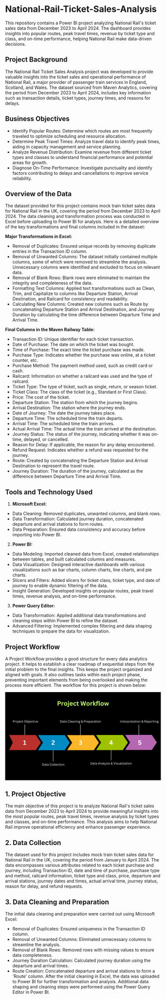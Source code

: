 # National-Rail-Ticket-Sales-Analysis
This repository contains a Power BI project analyzing National Rail's ticket sales data from December 2023 to April 2024. The dashboard provides insights into popular routes, peak travel times, revenue by ticket type and class, and on-time performance, helping National Rail make data-driven decisions. 

## Project Background
The National Rail Ticket Sales Analysis project was developed to provide valuable insights into the ticket sales and operational performance of National Rail, a major provider of passenger train services in England, Scotland, and Wales. The dataset sourced from Maven Analytics, covering the period from December 2023 to April 2024, includes key information such as transaction details, ticket types, journey times, and reasons for delays.

## Business Objectives
- Identify Popular Routes: Determine which routes are most frequently traveled to optimize scheduling and resource allocation.
- Determine Peak Travel Times: Analyze travel data to identify peak times, aiding in capacity management and service planning.
- Analyze Revenue Distribution: Examine revenue from different ticket types and classes to understand financial performance and potential areas for growth.
- Diagnose On-Time Performance: Investigate punctuality and identify factors contributing to delays and cancellations to improve service reliability.

## Overview of the Data
The dataset provided for this project contains mock train ticket sales data for National Rail in the UK, covering the period from December 2023 to April 2024. The data cleaning and transformation process was conducted in Excel before uploading to Power BI for analysis. Here is a detailed overview of the key transformations and final columns included in the dataset:

**Major Transformations in Excel:**
- Removal of Duplicates: Ensured unique records by removing duplicate entries in the Transaction ID column.
- Removal of Unwanted Columns: The dataset initially contained multiple columns, some of which were removed to streamline the analysis. Unnecessary columns were identified and excluded to focus on relevant data.
- Removal of Blank Rows: Blank rows were eliminated to maintain the integrity and completeness of the data.
- Formatting Text Columns: Applied text transformations such as Clean, Trim, and Capitalize to columns like Departure Station, Arrival Destination, and Railcard for consistency and readability.
- Calculating New Columns: Created new columns such as Route by concatenating Departure Station and Arrival Destination, and Journey Duration by calculating the time difference between Departure Time and Arrival Time.
  
**Final Columns in the Maven Railway Table:**
- Transaction ID: Unique identifier for each ticket transaction.
- Date of Purchase: The date on which the ticket was bought.
- Time of Purchase: The exact time the ticket purchase was made.
- Purchase Type: Indicates whether the purchase was online, at a ticket counter, etc.
- Purchase Method: The payment method used, such as credit card or cash.
- Railcard: Information on whether a railcard was used and the type of railcard.
- Ticket Type: The type of ticket, such as single, return, or season ticket.
- Ticket Class: The class of the ticket (e.g., Standard or First Class).
- Price: The cost of the ticket.
- Departure Station: The station from which the journey begins.
- Arrival Destination: The station where the journey ends.
- Date of Journey: The date the journey takes place.
- Departure Time: The scheduled time the train departs.
- Arrival Time: The scheduled time the train arrives.
- Actual Arrival Time: The actual time the train arrived at the destination.
- Journey Status: The status of the journey, indicating whether it was on-time, delayed, or cancelled.
- Reason for Delay: If applicable, the reason for any delay encountered.
- Refund Request: Indicates whether a refund was requested for the journey.
- Route: Created by concatenating the Departure Station and Arrival Destination to represent the travel route.
- Journey Duration: The duration of the journey, calculated as the difference between Departure Time and Arrival Time.

## Tools and Technology Used

1. **Microsoft Excel:**
- Data Cleaning: Removed duplicates, unwanted columns, and blank rows.
- Data Transformation: Calculated journey duration, concatenated departure and arrival stations to form routes.
- Data Preparation: Ensured data consistency and accuracy before importing into Power BI.
  
2. **Power BI:**
- Data Modeling: Imported cleaned data from Excel, created relationships between tables, and built calculated columns and measures.
- Data Visualization: Designed interactive dashboards with various visualizations such as bar charts, column charts, line charts, and pie charts.
- Slicers and Filters: Added slicers for ticket class, ticket type, and date of journey to enable dynamic filtering of the data.
- Insight Generation: Developed insights on popular routes, peak travel times, revenue analysis, and on-time performance.
  
3. **Power Query Editor:**
- Data Transformation: Applied additional data transformations and cleaning steps within Power BI to refine the dataset.
- Advanced Filtering: Implemented complex filtering and data shaping techniques to prepare the data for visualization.

## Project Workflow
A Project Workflow provides a good structure for every data analytics project. It helps to establish a clear roadmap of sequential steps from the initial problem to the final insights. This keeps the project organized and aligned with goals. It also outlines tasks within each project phase, preventing important elements from being overlooked and making the process more efficient. The workflow for this project is shown below:

![project workflow](https://github.com/Debbiefolorunsho/National-Rail-Ticket-Sales-Analysis/blob/main/Project%20Workflow.png?raw=true)

## 1.  Project Objective
The main objective of this project is to analyze National Rail's ticket sales data from December 2023 to April 2024 to provide meaningful insights into the most popular routes, peak travel times, revenue analysis by ticket types and classes, and on-time performance. This analysis aims to help National Rail improve operational efficiency and enhance passenger experience.

## 2.  Data Collection
The dataset used for this project includes mock train ticket sales data for National Rail in the UK, covering the period from January to April 2024. The data encompasses various attributes related to each ticket purchase and journey, including Transaction ID, date and time of purchase, purchase type and method, railcard information, ticket type and class, price, departure and arrival stations, journey dates and times, actual arrival time, journey status, reason for delay, and refund requests.

## 3.  Data Cleaning and Preparation
The initial data cleaning and preparation were carried out using Microsoft Excel:

- Removal of Duplicates: Ensured uniqueness in the Transaction ID column.
- Removal of Unwanted Columns: Eliminated unnecessary columns to streamline the analysis.
- Removal of Blank Rows: Removed rows with missing values to ensure data completeness.
- Journey Duration Calculation: Calculated journey duration using the departure and arrival times.
- Route Creation: Concatenated departure and arrival stations to form a 'Route' column.
After the initial cleaning in Excel, the data was uploaded to Power BI for further transformation and analysis. Additional data shaping and cleaning steps were performed using the Power Query Editor in Power BI.

